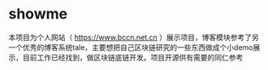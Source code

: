# showme
本项目为个人网站（ https://www.bccn.net.cn ）展示项目，博客模块参考了另一个优秀的博客系统tale，主要想把自己区块链研究的一些东西做成个小demo展示，目前工作已经找到，做区块链底链开发。项目开源供有需要的同仁参考
